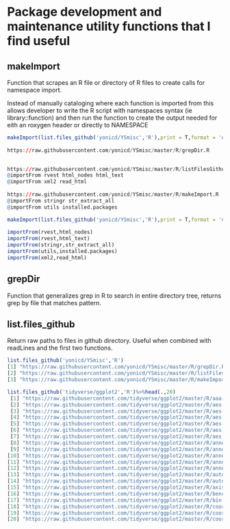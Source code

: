 # Package development and maintenance utility functions that I find useful

## makeImport
Function that scrapes an R file or directory of R files to create calls for namespace import. 

Instead of manually cataloging where each function is imported from this allows developer to write the R script with namespaces syntax (ie library::function) and then run the function to create the output needed for eith an roxygen header or directly to NAMESPACE

```r
makeImport(list.files_github('yonicd/YSmisc','R'),print = T,format = 'oxygen')
 
https://raw.githubusercontent.com/yonicd/YSmisc/master/R/grepDir.R

 
https://raw.githubusercontent.com/yonicd/YSmisc/master/R/listFilesGithub.R
@importFrom rvest html_nodes html_text
@importFrom xml2 read_html
 
https://raw.githubusercontent.com/yonicd/YSmisc/master/R/makeImport.R
@importFrom stringr str_extract_all
@importFrom utils installed.packages

makeImport(list.files_github('yonicd/YSmisc','R'),print = T,format = 'namespace')
 
importFrom(rvest,html_nodes)
importFrom(rvest,html_text)
importFrom(stringr,str_extract_all)
importFrom(utils,installed.packages)
importFrom(xml2,read_html)
```

## grepDir
Function that generalizes grep in R to search in entire directory tree, returns grep by file that matches pattern. 

## list.files_github
Return raw paths to files in github directory. Useful when combined with readLines and the first two functions.

```r
list.files_github('yonicd/YSmisc','R')
[1] "https://raw.githubusercontent.com/yonicd/YSmisc/master/R/grepDir.R"        
[2] "https://raw.githubusercontent.com/yonicd/YSmisc/master/R/listFilesGithub.R"
[3] "https://raw.githubusercontent.com/yonicd/YSmisc/master/R/makeImport.R"

list.files_github('tidyverse/ggplot2','R')%>%head(.,20)
 [1] "https://raw.githubusercontent.com/tidyverse/ggplot2/master/R/aaa-.r"                   
 [2] "https://raw.githubusercontent.com/tidyverse/ggplot2/master/R/aes-calculated.r"         
 [3] "https://raw.githubusercontent.com/tidyverse/ggplot2/master/R/aes-colour-fill-alpha.r"  
 [4] "https://raw.githubusercontent.com/tidyverse/ggplot2/master/R/aes-group-order.r"        
 [5] "https://raw.githubusercontent.com/tidyverse/ggplot2/master/R/aes-linetype-size-shape.r"
 [6] "https://raw.githubusercontent.com/tidyverse/ggplot2/master/R/aes-position.r"           
 [7] "https://raw.githubusercontent.com/tidyverse/ggplot2/master/R/aes.r"                    
 [8] "https://raw.githubusercontent.com/tidyverse/ggplot2/master/R/annotation-custom.r"      
 [9] "https://raw.githubusercontent.com/tidyverse/ggplot2/master/R/annotation-logticks.r"    
[10] "https://raw.githubusercontent.com/tidyverse/ggplot2/master/R/annotation-map.r"         
[11] "https://raw.githubusercontent.com/tidyverse/ggplot2/master/R/annotation-raster.r"      
[12] "https://raw.githubusercontent.com/tidyverse/ggplot2/master/R/annotation.r"             
[13] "https://raw.githubusercontent.com/tidyverse/ggplot2/master/R/autolayer.r"              
[14] "https://raw.githubusercontent.com/tidyverse/ggplot2/master/R/autoplot.r"               
[15] "https://raw.githubusercontent.com/tidyverse/ggplot2/master/R/axis-secondary.R"         
[16] "https://raw.githubusercontent.com/tidyverse/ggplot2/master/R/bench.r"                  
[17] "https://raw.githubusercontent.com/tidyverse/ggplot2/master/R/bin.R"                    
[18] "https://raw.githubusercontent.com/tidyverse/ggplot2/master/R/coord-.r"                 
[19] "https://raw.githubusercontent.com/tidyverse/ggplot2/master/R/coord-cartesian-.r"       
[20] "https://raw.githubusercontent.com/tidyverse/ggplot2/master/R/coord-fixed.r"
```